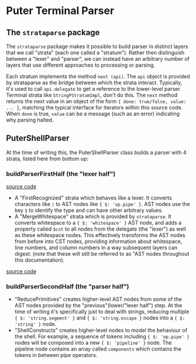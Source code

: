 # Puter Terminal Parser

## The `strataparse` package

The `strataparse` package makes it possible to build parser in distinct
layers that we call "strata" (each one called a "stratum"). Rather then
distinguish between a "lexer" and "parser", we can instead have an
arbitrary number of layers that use different approaches to processing
or parsing.

Each stratum implements the method `next (api)`. The `api` object is
provided by strataparse as the bridge between which the strata
interact. Typically, it's used to call `api.delegate` to get a reference
to the lower-level parser. Terminal strata like `StringPStratumImpl`, don't
do this. The `next` method returns the next value in an object of the
form `{ done: true/false, value: ... }`, matching the typical interface
for iterators within this source code. When `done` is true, `value`
can be a message (such as an error) indicating why parsing halted.

## PuterShellParser

At the time of writing this, the PuterShellParser class builds a parser
with 4 strata, listed here from bottom up:

### buildParserFirstHalf (the "lexer half")

[source code](../src/ansi-shell/parsing/buildParserFirstHalf.js)

- A "FirstRecognized" strata which behaves like a lexer. It converts
  characters like `|` to AST nodes like `{ $: 'op.pipe' }`.
  AST nodes use the key `$` to identify the type and can have other
  arbitrary values.
- A "MergeWhitespace" strata which is provided by `strataparse`.
  It converts whitespace to a `{ $: 'whitespace' }` AST node, and
  adds a property called `$cst` to all nodes from the delegate
  (the "lexer") as well as these whitespace nodes. This effectively
  transforms the AST nodes from before into CST nodes, providing
  information about whitespace, line numbers, and column numbers
  in a way subsequent layers can digest.
  (note that these will still be referred to as "AST nodes throughout
  this documentation).

[source code](../src/ansi-shell/parsing/buildParserSecondHalf.js)

### buildParserSecondHalf (the "parser half")

- "ReducePrimitives" creates higher-level AST nodes from some of the
  AST nodes provided by the "previous"(lower/"lexer half") step.
  At the time of writing it's specifically just to deal with strings,
  reducing multiple `{ $: 'string.segment' }` and `{ $: 'string.escape }`
  nodes into a `{ $: 'string' }` node.
- "ShellConstructs" creates higher-level nodes to model the behaviour
  of the shell. For example, a sequence of tokens including
  `{ $: 'op.pipe' }` nodes will be composed into a new `{ $: 'pipeline' }`
  node. The pipeline node contains an array called `components` which
  contains the tokens in between pipe operators.
